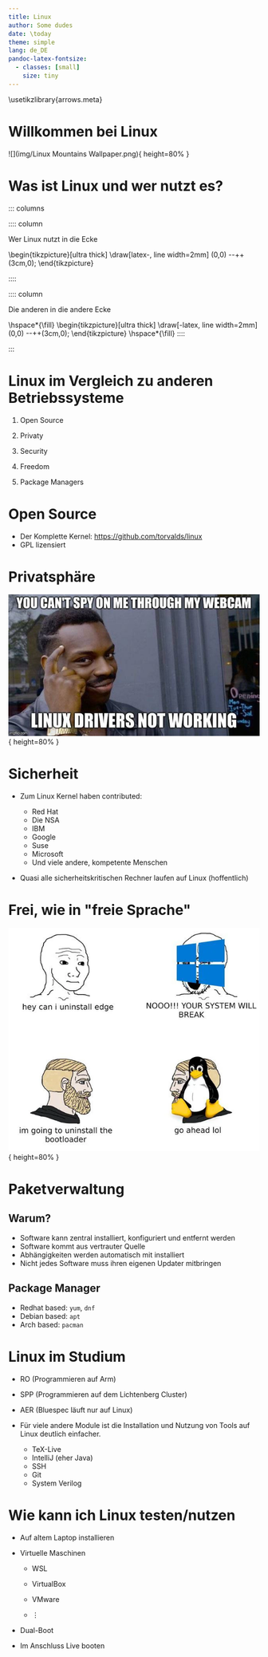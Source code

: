 ```yaml
---
title: Linux
author: Some dudes
date: \today
theme: simple
lang: de_DE
pandoc-latex-fontsize:
  - classes: [small]
    size: tiny
---
```


\usetikzlibrary{arrows.meta}

# Willkommen bei Linux

![](img/Linux Mountains Wallpaper.png){ height=80% }

# Was ist Linux und wer nutzt es?

::: columns

:::: column

Wer Linux nutzt in die Ecke

\begin{tikzpicture}[ultra thick]
\draw[latex-, line width=2mm] (0,0) --++(3cm,0);
\end{tikzpicture}

::::

:::: column

Die anderen in die andere Ecke

\hspace*{\fill} \begin{tikzpicture}[ultra thick]
\draw[-latex, line width=2mm] (0,0) --++(3cm,0);
\end{tikzpicture}
\hspace*{\fill}
::::

:::

# Linux im Vergleich zu anderen Betriebssysteme

1. Open Source

1. Privaty

1. Security

1. Freedom

1. Package Managers

# Open Source

- Der Komplette Kernel: <https://github.com/torvalds/linux>
- GPL lizensiert

# Privatsphäre

![](img/linux_privacy.jpg){ height=80% }

# Sicherheit

- Zum Linux Kernel haben contributed:
    - Red Hat
    - Die NSA
    - IBM
    - Google
    - Suse
    - Microsoft
    - Und viele andere, kompetente Menschen

- Quasi alle sicherheitskritischen Rechner laufen auf Linux (hoffentlich)

# Frei, wie in "freie Sprache"

![`dd if=boot.bin of=/dev/sda`](img/freedom_of_choice_meme.png){ height=80% }

# Paketverwaltung

## Warum?
- Software kann zentral installiert, konfiguriert und entfernt werden
- Software kommt aus vertrauter Quelle
- Abhängigkeiten werden automatisch mit installiert
- Nicht jedes Software muss ihren eigenen Updater mitbringen

## Package Manager

- Redhat based: `yum`, `dnf`
- Debian based: `apt`
- Arch based: `pacman`

# Linux im Studium

- RO (Programmieren auf Arm)

- SPP (Programmieren auf dem Lichtenberg Cluster)

- AER (Bluespec läuft nur auf Linux)

- Für viele andere Module ist die Installation und Nutzung
von Tools auf Linux deutlich einfacher.

    - TeX-Live
    - IntelliJ (eher Java)
    - SSH
    - Git
    - System Verilog

# Wie kann ich Linux testen/nutzen

- Auf altem Laptop installieren

- Virtuelle Maschinen

    - WSL

    - VirtualBox

    - VMware

    - $\vdots$

- Dual-Boot

- Im Anschluss Live booten
